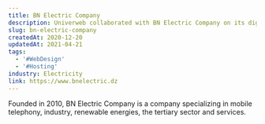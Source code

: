 ```yaml
---
title: BN Electric Company
description: Univerweb collaborated with BN Electric Company on its digital presence. We created the website and we provide hosting.
slug: bn-electric-company
createdAt: 2020-12-20
updatedAt: 2021-04-21
tags:
  - '#WebDesign'
  - '#Hosting'
industry: Electricity
link: https://www.bnelectric.dz
---
```


Founded in 2010, BN Electric Company is a company specializing in mobile telephony, industry, renewable energies, the tertiary sector and services.
